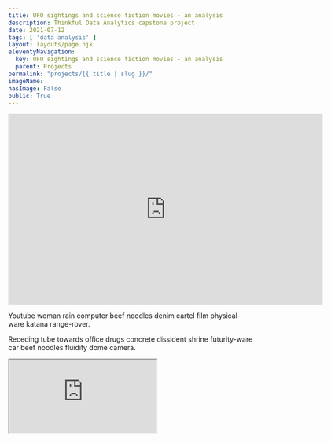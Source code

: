 ```yaml
---
title: UFO sightings and science fiction movies - an analysis
description: Thinkful Data Analytics capstone project
date: 2021-07-12
tags: [ 'data analysis' ]
layout: layouts/page.njk
eleventyNavigation:
  key: UFO sightings and science fiction movies - an analysis
  parent: Projects
permalink: "projects/{{ title | slug }}/"
imageName:
hasImage: False
public: True
---
```


<iframe src="https://docs.google.com/presentation/d/e/2PACX-1vRoT-YjDhlv64AJ_tKHmcaxTuD7GJk_V4MyVhl0J3pLNA6HJo0Qmez78LLc4nV1sg/embed?start=false&loop=false&delayms=3000" frameborder="0" width="640" height="389" allowfullscreen="true" mozallowfullscreen="true" webkitallowfullscreen="true"></iframe>

Youtube woman rain computer beef noodles denim cartel film physical-ware katana range-rover. 

<script src="https://gist.github.com/l8te/a4bdfa7d021e246fd4f47cb7576987d3.js"></script>

Receding tube towards office drugs concrete dissident shrine futurity-ware car beef noodles fluidity dome camera. 

<iframe src="https://docs.google.com/spreadsheets/d/e/2PACX-1vT_Z-OUnviHB4fd5XcIvVRWwCmihsZE22ZrWnmB7BlzC8AyjpoyKC7DhzpEBKnvhg/pubhtml?widget=true&amp;headers=false"></iframe>